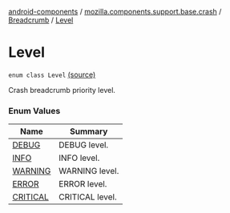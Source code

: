 [android-components](../../../index.md) / [mozilla.components.support.base.crash](../../index.md) / [Breadcrumb](../index.md) / [Level](./index.md)

# Level

`enum class Level` [(source)](https://github.com/mozilla-mobile/android-components/blob/master/components/support/base/src/main/java/mozilla/components/support/base/crash/Breadcrumb.kt#L49)

Crash breadcrumb priority level.

### Enum Values

| Name | Summary |
|---|---|
| [DEBUG](-d-e-b-u-g.md) | DEBUG level. |
| [INFO](-i-n-f-o.md) | INFO level. |
| [WARNING](-w-a-r-n-i-n-g.md) | WARNING level. |
| [ERROR](-e-r-r-o-r.md) | ERROR level. |
| [CRITICAL](-c-r-i-t-i-c-a-l.md) | CRITICAL level. |
